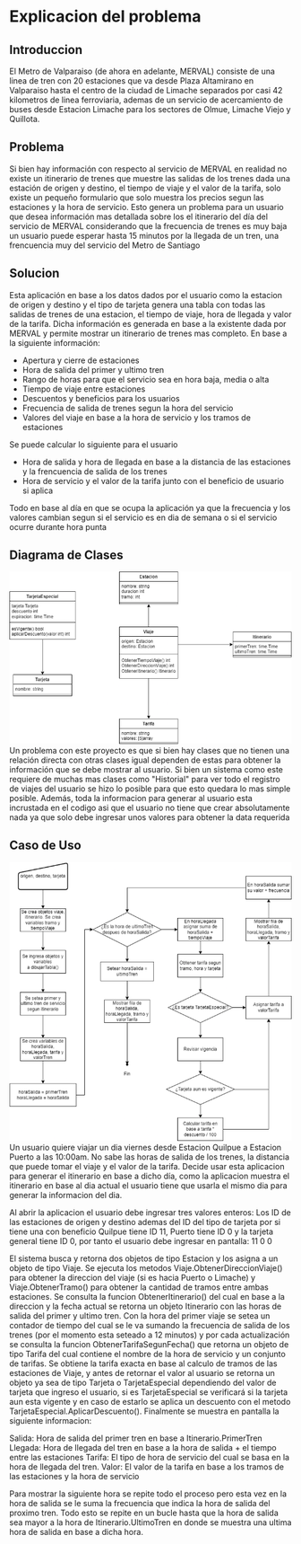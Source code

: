 # Explicacion del problema

## Introduccion
El Metro de Valparaiso (de ahora en adelante, MERVAL) consiste de una linea de tren con 20 estaciones que va desde Plaza Altamirano en Valparaiso hasta el centro de la ciudad de Limache separados por casi 42 kilometros de linea ferroviaria, ademas de un servicio de acercamiento de buses desde Estacion Limache para los sectores de Olmue, Limache Viejo y Quillota.

## Problema
Si bien hay información con respecto al servicio de MERVAL en realidad no existe un itinerario de trenes que muestre las salidas de los trenes dada una estación de origen y destino, el tiempo de viaje y el valor de la tarifa, solo existe un pequeño formulario que solo muestra los precios segun las estaciones y la hora de servicio. Esto genera un problema para un usuario que desea información mas detallada sobre los el itinerario del día del servicio de MERVAL considerando que la frecuencia de trenes es muy baja un usuario puede esperar hasta 15 minutos por la llegada de un tren, una frencuencia muy del servicio del Metro de Santiago

## Solucion
Esta aplicación en base a los datos dados por el usuario como la estacion de origen y destino y el tipo de tarjeta genera una tabla con todas las salidas de trenes de una estacion, el tiempo de viaje, hora de llegada y valor de la tarifa. Dicha información es generada en base a la existente dada por MERVAL y permite mostrar un itinerario de trenes mas completo. En base a la siguiente información:

- Apertura y cierre de estaciones
- Hora de salida del primer y ultimo tren
- Rango de horas para que el servicio sea en hora baja, media o alta
- Tiempo de viaje entre estaciones
- Descuentos y beneficios para los usuarios 
- Frecuencia de salida de trenes segun la hora del servicio
- Valores del viaje en base a la hora de servicio y los tramos de estaciones

Se puede calcular lo siguiente para el usuario
- Hora de salida y hora de llegada en base a la distancia de las estaciones y la frencuencia de salida de los trenes
- Hora de servicio y el valor de la tarifa junto con el beneficio de usuario si aplica

Todo en base al día en que se ocupa la aplicación ya que la frecuencia y los valores cambian segun si el servicio es en dia de semana o si el servicio ocurre durante hora punta

## Diagrama de Clases
![Diagrama de clases de aplicacion.](./diagrama-clases.png)<br>
Un problema con este proyecto es que si bien hay clases que no tienen una relación directa con otras clases igual dependen de estas para obtener la información que se debe mostrar al usuario. Si bien un sistema como este requiere de muchas mas clases como "Historial" para ver todo el registro de viajes del usuario se hizo lo posible para que esto quedara lo mas simple posible. Además, toda la informacion para generar al usuario esta incrustada en el codigo asi que el usuario no tiene que crear absolutamente nada ya que solo debe ingresar unos valores para obtener la data requerida

## Caso de Uso
![Diagrama de flujo de aplicacion.](./diagrama-flujo.png)<br>
Un usuario quiere viajar un dia viernes desde Estacion Quilpue a Estacion Puerto a las 10:00am. No sabe las horas de salida de los trenes, la distancia que puede tomar el viaje y el valor de la tarifa. Decide usar esta aplicacion para generar el itinerario en base a dicho día, como la aplicacion muestra el itinerario en base al dia actual el usuario tiene que usarla el mismo dia para generar la informacion del dia.

Al abrir la aplicacion el usuario debe ingresar tres valores enteros: Los ID de las estaciones de origen y destino ademas del ID del tipo de tarjeta por si tiene una con beneficio Quilpue tiene ID 11, Puerto tiene ID 0 y la tarjeta general tiene ID 0, por tanto el usuario debe ingresar en pantalla: 11 0 0

El sistema busca y retorna dos objetos de tipo Estacion y los asigna a un objeto de tipo Viaje. Se ejecuta los metodos Viaje.ObtenerDireccionViaje() para obtener la direccion del viaje (si es hacia Puerto o Limache) y Viaje.ObtenerTramo() para obtener la cantidad de tramos entre ambas estaciones. Se consulta la funcion ObtenerItinerario() del cual en base a la direccion y la fecha actual se retorna un objeto Itinerario con las horas de salida del primer y ultimo tren. Con la hora del primer viaje se setea un contador de tiempo del cual se le va sumando la frecuencia de salida de los trenes (por el momento esta seteado a 12 minutos) y por cada actualización se consulta la funcion ObtenerTarifaSegunFecha() que retorna un objeto de tipo Tarifa del cual contiene el nombre de la hora de servicio y un conjunto de tarifas. Se obtiene la tarifa exacta en base al calculo de tramos de las estaciones de Viaje, y antes de retornar el valor al usuario se retorna un objeto ya sea de tipo Tarjeta o TarjetaEspecial dependiendo del valor de tarjeta que ingreso el usuario, si es TarjetaEspecial se verificará si la tarjeta aun esta vigente y en caso de estarlo se aplica un descuento con el metodo TarjetaEspecial.AplicarDescuento(). Finalmente se muestra en pantalla la siguiente informacion:

Salida: Hora de salida del primer tren en base a Itinerario.PrimerTren
Llegada: Hora de llegada del tren en base a la hora de salida + el tiempo entre las estaciones
Tarifa: El tipo de hora de servicio del cual se basa en la hora de llegada del tren. 
Valor: El valor de la tarifa en base a los tramos de las estaciones y la hora de servicio

Para mostrar la siguiente hora se repite todo el proceso pero esta vez en la hora de salida se le suma la frecuencia que indica la hora de salida del proximo tren. Todo esto se repite en un bucle  hasta que la hora de salida sea mayor a la hora de Itinerario.UltimoTren en donde se muestra una ultima hora de salida en base a dicha hora.

